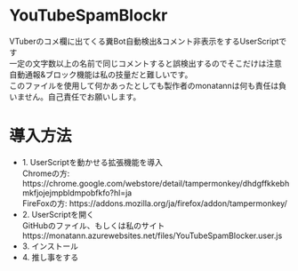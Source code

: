 # YouTubeSpamBlockr
VTuberのコメ欄に出てくる糞Bot自動検出&amp;コメント非表示をするUserScriptです<br>
一定の文字数以上の名前で同じコメントすると誤検出するのでそこだけは注意<br>
自動通報&ブロック機能は私の技量だと難しいです。<br>
このファイルを使用して何かあったとしても製作者のmonatannは何も責任は負いません。自己責任でお願いします。

<h1>導入方法</h1>
<ul>
<li>1. UserScriptを動かせる拡張機能を導入</li>
Chromeの方: https://chrome.google.com/webstore/detail/tampermonkey/dhdgffkkebhmkfjojejmpbldmpobfkfo?hl=ja<br>
FireFoxの方: https://addons.mozilla.org/ja/firefox/addon/tampermonkey/
<li>2. UserScriptを開く</li>
GitHubのファイル、もしくは私のサイト　https://monatann.azurewebsites.net/files/YouTubeSpamBlocker.user.js
<li>3. インストール</li>
<li>4. 推し事をする</li>
</ul>
